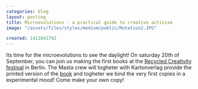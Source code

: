 ```yaml
---
categories: blog
layout: posting
title: Microevolutions - a practical guide to creative activism
image: "/assets/files/styles/medium/public/Mutation2.JPG"

created: 1411041792
---
```


Its time for the microevolutions to see the daylight!
On saturday 20th of September, you can join us making the first books at the <a href="http://recycledcreativity.info/de/">Recycled Creativity festival</a> in Berlin. The Masta crew will togheter with Kartonverlag provide the printed version of the <a href="http://www.mastazine.net/handbook/">book</a> and togheter we bind the very first copies in a experimental mood!
Come make your own copy!
